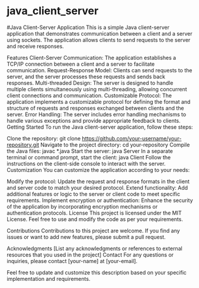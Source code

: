 # java_client_server
#Java Client-Server Application 
This is a simple Java client-server application that demonstrates communication between a client and a server using sockets. The application allows clients to send requests to the server and receive responses.

Features
Client-Server Communication: The application establishes a TCP/IP connection between a client and a server to facilitate communication.
Request-Response Model: Clients can send requests to the server, and the server processes these requests and sends back responses.
Multi-threaded Design: The server is designed to handle multiple clients simultaneously using multi-threading, allowing concurrent client connections and communication.
Customizable Protocol: The application implements a customizable protocol for defining the format and structure of requests and responses exchanged between clients and the server.
Error Handling: The server includes error handling mechanisms to handle various exceptions and provide appropriate feedback to clients.
Getting Started
To run the Java client-server application, follow these steps:

Clone the repository: git clone https://github.com/your-username/your-repository.git
Navigate to the project directory: cd your-repository
Compile the Java files: javac *.java
Start the server: java Server
In a separate terminal or command prompt, start the client: java Client
Follow the instructions on the client-side console to interact with the server.
Customization
You can customize the application according to your needs:

Modify the protocol: Update the request and response formats in the client and server code to match your desired protocol.
Extend functionality: Add additional features or logic to the server or client code to meet specific requirements.
Implement encryption or authentication: Enhance the security of the application by incorporating encryption mechanisms or authentication protocols.
License
This project is licensed under the MIT License. Feel free to use and modify the code as per your requirements.

Contributions
Contributions to this project are welcome. If you find any issues or want to add new features, please submit a pull request.

Acknowledgments
[List any acknowledgments or references to external resources that you used in the project]
Contact
For any questions or inquiries, please contact [your-name] at [your-email].

Feel free to update and customize this description based on your specific implementation and requirements.
